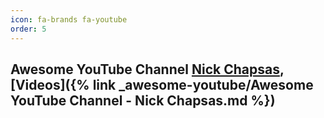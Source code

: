 ```yaml
---
icon: fa-brands fa-youtube
order: 5
---
```


## Awesome YouTube Channel [Nick Chapsas](https://www.youtube.com/channel/UCrkPsvLGln62OMZRO6K-llg), [Videos]({% link _awesome-youtube/Awesome YouTube Channel - Nick Chapsas.md %})
